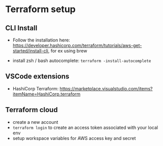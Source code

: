 # Terraform setup

## CLI Install 
- Follow the installation here: https://developer.hashicorp.com/terraform/tutorials/aws-get-started/install-cli, for ex using brew

- install zsh / bash autocomplete: `terraform -install-autocomplete`

## VSCode extensions
- HashiCorp Terraform: https://marketplace.visualstudio.com/items?itemName=HashiCorp.terraform

## Terraform cloud
- create a new account
- `terraform login` to create an access token associated with your local env
- setup workspace variables for AWS access key and secret
